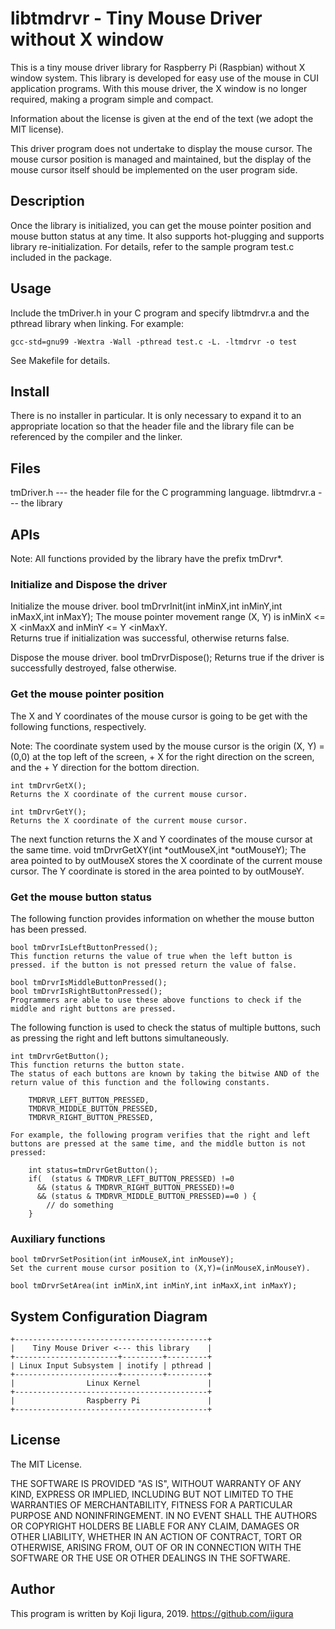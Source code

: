 # libtmdrvr - Tiny Mouse Driver without X window
This is a tiny mouse driver library for Raspberry Pi (Raspbian) without X window system.
This library is developed for easy use of the mouse in CUI application programs.
With this mouse driver, the X window is no longer required, making a program simple and compact.

Information about the license is given at the end of the text (we adopt the MIT license).

This driver program does not undertake to display the mouse cursor. The mouse cursor position is managed and maintained, but the display of the mouse cursor itself should be implemented on the user program side.

## Description
Once the library is initialized, you can get the mouse pointer position and mouse button status at any time.
It also supports hot-plugging and supports library re-initialization.
For details, refer to the sample program test.c included in the package.

## Usage
Include the tmDriver.h in your C program and specify libtmdrvr.a and the pthread library when linking.
For example:

    gcc-std=gnu99 -Wextra -Wall -pthread test.c -L. -ltmdrvr -o test

See Makefile for details.

## Install
There is no installer in particular. It is only necessary to expand it to an appropriate location so that the header file and the library file can be referenced by the compiler and the linker.

## Files
tmDriver.h  --- the header file for the C programming language.
libtmdrvr.a --- the library

## APIs
Note: All functions provided by the library have the prefix tmDrvr*.

### Initialize and Dispose the driver
Initialize the mouse driver.
    bool tmDrvrInit(int inMinX,int inMinY,int inMaxX,int inMaxY);
    The mouse pointer movement range (X, Y) is inMinX <= X <inMaxX and inMinY <= Y <inMaxY.    
    Returns true if initialization was successful, otherwise returns false.

Dispose the mouse driver.
    bool tmDrvrDispose();
    Returns true if the driver is successfully destroyed, false otherwise.

### Get the mouse pointer position
The X and Y coordinates of the mouse cursor is going to be get with the following functions, respectively.

Note: The coordinate system used by the mouse cursor is the origin (X, Y) = (0,0) at the top left of the screen, + X for the right direction on the screen, and the + Y direction for the bottom direction.

    int tmDrvrGetX();
    Returns the X coordinate of the current mouse cursor.

    int tmDrvrGetY();
    Returns the X coordinate of the current mouse cursor.

The next function returns the X and Y coordinates of the mouse cursor at the same time.
    void tmDrvrGetXY(int *outMouseX,int *outMouseY);
    The area pointed to by outMouseX stores the X coordinate of the current mouse cursor. The Y coordinate is stored in the area pointed to by outMouseY.
    
### Get the mouse button status
The following function provides information on whether the mouse button has been pressed.

    bool tmDrvrIsLeftButtonPressed();
    This function returns the value of true when the left button is pressed. if the button is not pressed return the value of false.

    bool tmDrvrIsMiddleButtonPressed();
    bool tmDrvrIsRightButtonPressed();
    Programmers are able to use these above functions to check if the middle and right buttons are pressed.

The following function is used to check the status of multiple buttons, such as pressing the right and left buttons simultaneously.

    int tmDrvrGetButton();
    This function returns the button state.
    The status of each buttons are known by taking the bitwise AND of the return value of this function and the following constants.

        TMDRVR_LEFT_BUTTON_PRESSED,
        TMDRVR_MIDDLE_BUTTON_PRESSED,
        TMDRVR_RIGHT_BUTTON_PRESSED,
    
    For example, the following program verifies that the right and left buttons are pressed at the same time, and the middle button is not pressed:
    
        int status=tmDrvrGetButton();
        if(  (status & TMDRVR_LEFT_BUTTON_PRESSED) !=0
          && (status & TMDRVR_RIGHT_BUTTON_PRESSED)!=0
          && (status & TMDRVR_MIDDLE_BUTTON_PRESSED)==0 ) {
            // do something
        } 

### Auxiliary functions
    bool tmDrvrSetPosition(int inMouseX,int inMouseY);
    Set the current mouse cursor position to (X,Y)=(inMouseX,inMouseY).    

    bool tmDrvrSetArea(int inMinX,int inMinY,int inMaxX,int inMaxY);

## System Configuration Diagram

    +-------------------------------------------+
    |    Tiny Mouse Driver <--- this library    |
    +-----------------------+---------+---------+
    | Linux Input Subsystem | inotify | pthread |
    +-----------------------+---------+---------+
    |                Linux Kernel               |
    +-------------------------------------------+
    |                Raspberry Pi               |
    +-------------------------------------------+

## License
The MIT License.

THE SOFTWARE IS PROVIDED "AS IS", WITHOUT WARRANTY OF ANY KIND, EXPRESS OR IMPLIED, INCLUDING BUT NOT LIMITED TO THE WARRANTIES OF MERCHANTABILITY, FITNESS FOR A PARTICULAR PURPOSE AND NONINFRINGEMENT. IN NO EVENT SHALL THE AUTHORS OR COPYRIGHT HOLDERS BE LIABLE FOR ANY CLAIM, DAMAGES OR OTHER LIABILITY, WHETHER IN AN ACTION OF CONTRACT, TORT OR OTHERWISE, ARISING FROM, OUT OF OR IN CONNECTION WITH THE SOFTWARE OR THE USE OR OTHER DEALINGS IN THE SOFTWARE.

## Author
This program is written by Koji Iigura, 2019.
https://github.com/iigura

